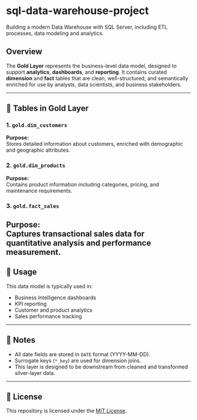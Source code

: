 # sql-data-warehouse-project
Building a modern Data Warehouse with SQL Server, including ETL processes, data modeling and analytics.

## Overview

The **Gold Layer** represents the business-level data model, designed to support **analytics**, **dashboards**, and **reporting**. It contains curated **dimension** and **fact** tables that are clean, well-structured, and semantically enriched for use by analysts, data scientists, and business stakeholders.

---

## 📁 Tables in Gold Layer

### 1. `gold.dim_customers`

**Purpose:**  
Stores detailed information about customers, enriched with demographic and geographic attributes.

### 2. `gold.dim_products`

**Purpose:**  
Contains product information including categories, pricing, and maintenance requirements.

### 3. `gold.fact_sales`

**Purpose:**  
Captures transactional sales data for quantitative analysis and performance measurement.
---

## 🚀 Usage

This data model is typically used in:
- Business Intelligence dashboards
- KPI reporting
- Customer and product analytics
- Sales performance tracking
---

## 📌 Notes

- All date fields are stored in `DATE` format (YYYY-MM-DD).
- Surrogate keys (`*_key`) are used for dimension joins.
- This layer is designed to be downstream from cleaned and transformed silver-layer data.

---

## 📝 License

This repository is licensed under the [MIT License](LICENSE). 


